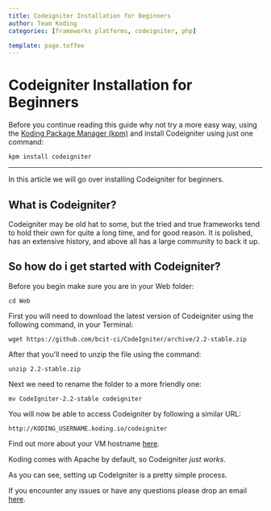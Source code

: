 ```yaml
---
title: Codeigniter Installation for Beginners
author: Team Koding
categories: [frameworks platforms, codeigniter, php]

template: page.toffee
---
```


# Codeigniter Installation for Beginners

Before you continue reading this guide why not try a more easy way, using the [Koding Package Manager (kpm)](http://learn.koding.com/guides/getting-started-kpm/) and install Codeigniter using just one command:

```
kpm install codeigniter
```

***

In this article we will go over installing Codeigniter for beginners.

## What is Codeigniter?

Codeigniter may be old hat to some, but the tried and true frameworks tend to hold their own for quite a long time, and for good reason. It is polished, has an extensive history, and above all has a large community to back it up. 

## So how do i get started with Codeigniter?

Before you begin make sure you are in your Web folder:

```
cd Web
```

First you will need to download the latest version of Codeigniter using the following command, in your Terminal:

```
wget https://github.com/bcit-ci/CodeIgniter/archive/2.2-stable.zip
```

After that you'll need to unzip the file using the command:

```
unzip 2.2-stable.zip
```

Next we need to rename the folder to a more friendly one:

```
mv CodeIgniter-2.2-stable codeigniter
```

You will now be able to access Codeigniter by following a similar URL:

```
http://KODING_USERNAME.koding.io/codeigniter
```

Find out more about your VM hostname [here](http://learn.koding.com/faq/vm-hostname/).

Koding comes with Apache by default, so Codeigniter _just works_.

As you can see, setting up CodeIgniter is a pretty simple process.

If you encounter any issues or have any questions please drop an email [here](mailto:support@koding.com).
